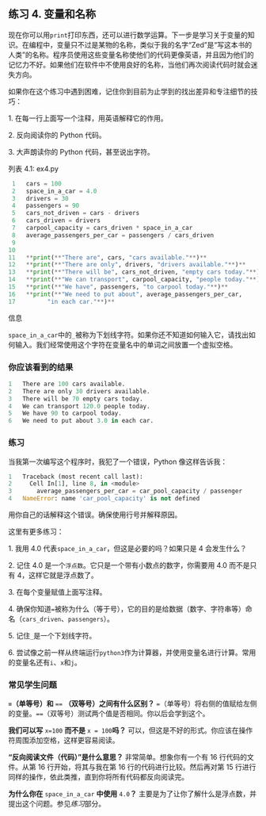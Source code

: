 ## 练习 4. 变量和名称

现在你可以用`print`打印东西，还可以进行数学运算。下一步是学习关于变量的知识。在编程中，变量只不过是某物的名称，类似于我的名字“Zed”是“写这本书的人类”的名称。程序员使用这些变量名称使他们的代码更像英语，并且因为他们的记忆力不好。如果他们在软件中不使用良好的名称，当他们再次阅读代码时就会迷失方向。

如果你在这个练习中遇到困难，记住你到目前为止学到的找出差异和专注细节的技巧：

1\. 在每一行上面写一个注释，用英语解释它的作用。

2\. 反向阅读你的 Python 代码。

3\. 大声朗读你的 Python 代码，甚至说出字符。

列表 4.1: ex4.py

```py
 1   cars = 100
 2   space_in_a_car = 4.0
 3   drivers = 30
 4   passengers = 90
 5   cars_not_driven = cars - drivers
 6   cars_driven = drivers
 7   carpool_capacity = cars_driven * space_in_a_car
 8   average_passengers_per_car = passengers / cars_driven
 9
10
11   **print(**"There are", cars, "cars available."**)**
12   **print(**"There are only", drivers, "drivers available."**)**
13   **print(**"There will be", cars_not_driven, "empty cars today."**)**
14   **print(**"We can transport", carpool_capacity, "people today."**)**
15   **print(**"We have", passengers, "to carpool today."**)**
16   **print(**"We need to put about", average_passengers_per_car,
17         "in each car."**)**
```

信息

`space_in_a_car`中的`_`被称为下划线字符。如果你还不知道如何输入它，请找出如何输入。我们经常使用这个字符在变量名中的单词之间放置一个虚拟空格。

### 你应该看到的结果

```py
1   There are 100 cars available.
2   There are only 30 drivers available.
3   There will be 70 empty cars today.
4   We can transport 120.0 people today.
5   We have 90 to carpool today.
6   We need to put about 3.0 in each car.
```

### 练习

当我第一次编写这个程序时，我犯了一个错误，Python 像这样告诉我：

```py
1   Traceback (most recent call last):
2     Cell In[1], line 8, in <module>
3       average_passengers_per_car = car_pool_capacity / passenger
4   NameError: name 'car_pool_capacity' is not defined
```

用你自己的话解释这个错误。确保使用行号并解释原因。

这里有更多练习：

1\. 我用 4.0 代表`space_in_a_car`，但这是必要的吗？如果只是 4 会发生什么？

2\. 记住 4.0 是一个`浮点数`。它只是一个带有小数点的数字，你需要用 4.0 而不是只有 4，这样它就是浮点数了。

3\. 在每个变量赋值上面写注释。

4\. 确保你知道`=`被称为什么（等于号），它的目的是给数据（数字、字符串等）命名（`cars_driven`、`passengers`）。

5\. 记住`_`是一个下划线字符。

6\. 尝试像之前一样从终端运行`python3`作为计算器，并使用变量名进行计算。常用的变量名还有`i`、`x`和`j`。

### 常见学生问题

**`=`（单等号）和** `==` **（双等号）之间有什么区别？** `=`（单等号）将右侧的值赋给左侧的变量。`==`（双等号）测试两个值是否相同。你以后会学到这个。

**我们可以写** `x=100` **而不是** `x = 100`**吗？** 可以，但这是不好的形式。你应该在操作符周围添加空格，这样更容易阅读。

**“反向阅读文件（代码）”是什么意思？** 非常简单。想象你有一个有 16 行代码的文件。从第 16 行开始，将其与我在第 16 行的代码进行比较。然后再对第 15 行进行同样的操作，依此类推，直到你将所有代码都反向阅读完。

**为什么你在** `space_in_a_car` **中使用** `4.0`**？** 主要是为了让你了解什么是浮点数，并提出这个问题。参见*练习*部分。
